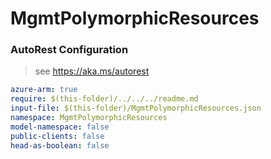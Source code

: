 # MgmtPolymorphicResources

### AutoRest Configuration

> see https://aka.ms/autorest

``` yaml
azure-arm: true
require: $(this-folder)/../../../readme.md
input-file: $(this-folder)/MgmtPolymorphicResources.json
namespace: MgmtPolymorphicResources
model-namespace: false
public-clients: false
head-as-boolean: false
```
